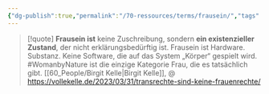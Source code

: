 ```yaml
---
{"dg-publish":true,"permalink":"/70-ressources/terms/frausein/","tags":["class/termNote"],"created":"2023-11-06T16:13:44.030+01:00","updated":"2023-11-07T17:39:38.405+01:00"}
---
```


> [!quote] **Frausein ist** keine Zuschreibung, sondern **ein existenzieller Zustand**, der nicht erklärungsbedürftig ist. Frausein ist Hardware. Substanz. Keine Software, die auf das System „Körper“ gespielt wird. #WomanbyNature ist die einzige Kategorie Frau, die es tatsächlich gibt.
> [[60_People/Birgit Kelle\|Birgit Kelle]], @ https://vollekelle.de/2023/03/31/transrechte-sind-keine-frauenrechte/





